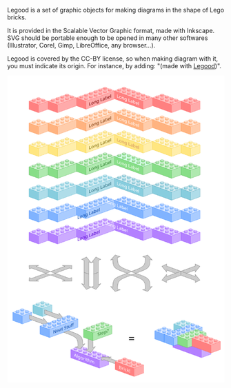 Legood is a set of graphic objects for making diagrams in the shape of Lego bricks.

It is provided in the Scalable Vector Graphic format, made with Inkscape.
SVG should be portable enough to be opened in many other softwares (Illustrator, Corel, Gimp, LibreOffice, any browser...).

Legood is covered by the CC-BY license, so when making diagram with it, you must indicate its origin.
For instance, by adding: "(made with [Legood](https://github.com/nojhan/legood))".

![A set of colored Lego bricks, arrows and a diagram](https://raw.githubusercontent.com/nojhan/legood/main/legood.svg)

